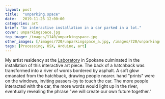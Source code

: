```yaml
---
layout: post
title:  "unparking.space"
date:   2019-11-26 12:00:00
categories: art
brief: "An interactive installation in a car parked in a lot."
cover: unparkingspace.jpg
top_image: /images/1140/unparkingspace.jpg
other_images: [/images/720/unparkingspace_a.jpg, /images/720/unparkingspace_b.jpg, /images/720/unparkingspace_c.jpg]
tags: [Processing, OSX, Arduino, art]
---
```

My artist residency at the [Laboratory](https://laboratoryspokane.com/) in Spokane
culminated in the installation of this interactive art piece. The back of a hatchback was
transformed into a river of words bordered by asphalt. A soft glow emanated from the hatchback,
drawing people nearer. hand "prints" were on the windows, inviting passers-by to touch the car.
The more people interacted with the car, the more words would light up in the river, eventually
revealing the phrase "we will create our own future together."
